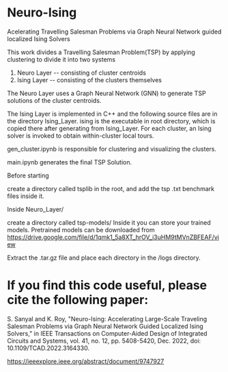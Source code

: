 # Neuro-Ising
Acelerating Travelling Salesman Problems via Graph Neural Network guided localized Ising Solvers

This work divides a Travelling Salesman Problem(TSP) by applying clustering to divide it into two systems
  1) Neuro Layer -- consisting of cluster centroids
  2) Ising Layer -- consisting of the clusters themselves
  
The Neuro Layer uses a Graph Neural Network (GNN) to generate TSP solutions of the cluster centroids.

The Ising Layer is implemented in C++ and the following source files are in the directory Ising_Layer.
ising is the executable in root directory, which is copied there after generating from Ising_Layer.
For each cluster, an Ising solver is invoked to obtain within-cluster local tours.

gen_cluster.ipynb is responsible for clustering and visualizing the clusters.

main.ipynb generates the final TSP Solution.

Before starting

create a directory called tsplib in the root, and add the tsp .txt benchmark files inside it.

Inside Neuro_Layer/

create a directory called tsp-models/
Inside it you can store your trained models. 
Pretrained models can be downloaded from https://drive.google.com/file/d/1qmk1_5a8XT_hrOV_i3uHM9tMVnZBFEAF/view 

Extract the .tar.gz file and place each directory in the /logs directory. 


# If you find this code useful, please cite the following paper:

S. Sanyal and K. Roy, "Neuro-Ising: Accelerating Large-Scale Traveling Salesman Problems via Graph Neural Network Guided Localized Ising Solvers," in IEEE Transactions on Computer-Aided Design of Integrated Circuits and Systems, vol. 41, no. 12, pp. 5408-5420, Dec. 2022, doi: 10.1109/TCAD.2022.3164330.

https://ieeexplore.ieee.org/abstract/document/9747927


